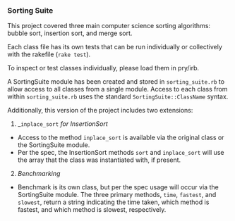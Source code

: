 ### Sorting Suite

This project covered three main computer science sorting algorithms: bubble sort, insertion sort, and merge sort.

Each class file has its own tests that can be run individually or collectively with the rakefile (`rake test`).

To inspect or test classes individually, please load them in pry/irb.

A SortingSuite module has been created and stored in `sorting_suite.rb` to allow access to all classes from a single module. Access to each class from within `sorting_suite.rb` uses the standard `SortingSuite::ClassName` syntax.

Additionally, this version of the project includes two extensions:

1. _`inplace_sort` _for InsertionSort_
  * Access to the method `inplace_sort` is available via the original class or the SortingSuite module.
  * Per the spec, the InsertionSort methods `sort` and `inplace_sort` will use the array that the class was instantiated with, if present.
2. _Benchmarking_
  * Benchmark is its own class, but per the spec usage will occur via the SortingSuite module. The three primary methods, `time`, `fastest`, and `slowest`, return a string indicating the time taken, which method is fastest, and which method is slowest, respectively.
